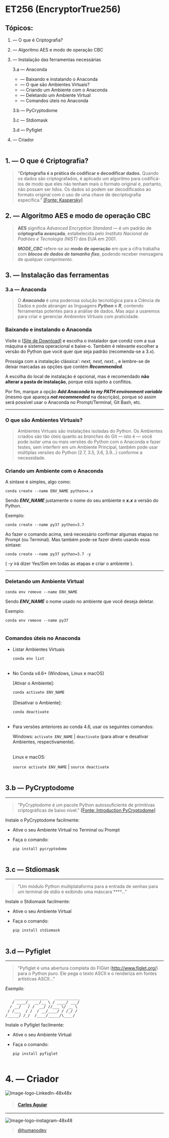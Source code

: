# ET256 (EncryptorTrue256)

## Tópicos:

1. — O que é Criptografia?
2. — Algoritmo AES e modo de operação CBC
3. — Instalação das ferramentas necessárias
   
   3.a — Anaconda
      * — Baixando e instalando o Anaconda
      * — O que são Ambientes Virtuais?
      * — Criando um Ambiente com o Anaconda
      * — Deletando um Ambiente Virtual
      * — Comandos úteis no Anaconda
   
   3.b — PyCryptodome
   
   3.c — Stdiomask
   
   3.d — Pyfiglet
   
4. — Criador
<br></br>
## 1. — O que é Criptografia?

> "**Criptografia é a prática de codificar e decodificar dados.** Quando os dados são criptografados, é aplicado um algoritmo para codificá-los de modo que eles não tenham mais o formato original e, portanto, não possam ser lidos. Os dados só podem ser decodificados ao formato original com o uso de uma chave de decriptografia específica." [[Fonte: Kaspersky]](https://www.kaspersky.com.br/resource-center/definitions/encryption)

## 2. — Algoritmo AES e modo de operação CBC

> **AES** significa *Advanced Encryption Standard* — é um padrão de **criptografia avançada**, estabelecida pelo *Instituto Nacional de Padrões e Tecnologia (NIST)* dos EUA em 2001.

> _**MODE_CBC**_ refere-se ao **modo de operação** em que a cifra trabalha com _**blocos de dados de tamanho fixo**_, podendo receber mensagens de *qualquer comprimento.*

## 3. — Instalação das ferramentas

### 3.a — Anaconda

> O **_Anaconda_** é uma poderosa solução tecnológica para a Ciência de Dados e pode abranger as linguagens _**Python**_ e _**R**_, contendo ferramentas potentes para a análise de dados. Mas aqui a usaremos para criar e gerenciar *Ambientes Virtuais* com praticidade.

### Baixando e instalando o Anaconda

Visite o [[Site de Download]](https://www.anaconda.com/products/individual#Downloads) e escolha o instalador que condiz com a sua máquina e sistema operacional e baixe-o. Também é relevante escolher a versão do Python que você quer que seja padrão (recomenda-se a 3.x).

Prossiga com a instalação clássica': *next, next, next..*, e lembre-se de deixar marcadas as opções que contém _**Recommended**_.

A escolha do local de instalação é opcional, mas é recomendado **não alterar a pasta de instalação**, porque está sujeito a conflitos.

Por fim, marque a opção _**Add Anaconda to my PATH environment variable**_ (mesmo que apareça _**not recommended**_ na descrição), porque só assim será possível usar o Anaconda no Prompt/Terminal, Git Bash, etc.

---

### O que são Ambientes Virtuais?

> Ambientes Virtuais são instalações isoladas do Python. Os Ambientes criados são tão úteis quanto as *branches* do Git — isto é — você pode isolar uma ou mais versões do Python com o Anaconda e fazer testes, sem interferir em um Ambiente Principal, também pode usar múltiplas versões do Python (2.7, 3.5, 3.6, 3.9...) conforme a necessidade.

### Criando um Ambiente com o Anaconda

A sintaxe é simples, algo como:

`conda create --name ENV_NAME python=x.x`

Sendo _**ENV_NAME**_ justamente o nome do seu ambiente e _**x.x**_ a versão do Python.

Exemplo:

`conda create --name py37 python=3.7`

Ao fazer o comando acima, será necessário confirmar algumas etapas no Prompt (ou Terminal). Mas também pode-se fazer direto usando essa sintaxe:

`conda create --name py37 python=3.7 -y`

( _-y_ irá dizer Yes/Sim em todas as etapas e criar o ambiente ).

***

### Deletando um Ambiente Virtual

`conda env remove --name ENV_NAME`

Sendo _**ENV_NAME**_ o nome usado no ambiente que você deseja deletar.

Exemplo:

`conda env remove --name py37`
<br></br>
### Comandos úteis no Anaconda

* Listar Ambientes Virtuais

    `conda env list`
    <br></br>

* No Conda v4.6+ (Windows, Linux e macOS)

    [Ativar o Ambiente]:
    
    `conda activate ENV_NAME`
    <br></br>
    [Desativar o Ambiente]:

    `conda deactivate`
    <br></br>

* Para versões anteriores ao conda 4.6, usar os seguintes comandos:

    Windows:
    `activate ENV_NAME` | `deactivate` (para ativar e desativar Ambientes, respectivamente).
    <br></br>

    Linux e macOS:

    `source activate ENV_NAME` | `source deactivate`
<br></br>
## 3.b — PyCryptodome
---

> "PyCryptodome é um pacote Python autossuficiente de primitivas criptográficas de baixo nível." [[Fonte: Introduction PyCryptodome]](https://www.pycryptodome.org/en/latest/src/introduction.html)


Instale o PyCryptodome facilmente:
    
- Ative o seu Ambiente Virtual no Terminal ou Prompt
- Faça o comando:

    `pip install pycryptodome`
<br></br>
## 3.c — Stdiomask
---

> "Um módulo Python multiplataforma para a entrada de senhas para um terminal de stdio e exibindo uma máscara ****..."

Instale o Stdiomask facilmente:

- Ative o seu Ambiente Virtual
- Faça o comando:

    `pip install stdiomask`
<br></br>
## 3.d — Pyfiglet
---

> "Pyfiglet é uma abertura completa do FIGlet (http://www.figlet.org/) para o Python puro. Ele pega o texto ASCII e o renderiza em fontes artísticas ASCII..."

*Exemplo:*
```
    _______________   ___________
   / ____/_  __/__ \ / ____/ ___/
  / __/   / /  __/ //___ \/ __ \ 
 / /___  / /  / __/____/ / /_/ / 
/_____/ /_/  /____/_____/\____/  
```
Instale o Pyfiglet facilmente:

- Ative o seu Ambiente Virtual
- Faça o comando:

    `pip install pyfiglet`
<br></br>

# 4. — Criador

![Image-logo-LinkedIn-48x48x](https://icons.iconarchive.com/icons/limav/flat-gradient-social/48/Linkedin-icon.png)

> #### [Carlos Aguiar](https://www.linkedin.com/in/aguiar0x01/)

---

![Image-logo-instagram-48x48](https://icons.iconarchive.com/icons/chrisbanks2/cold-fusion-hd/48/instagram-2-icon.png)

> [@humanodev](https://www.instagram.com/humanodev/)

